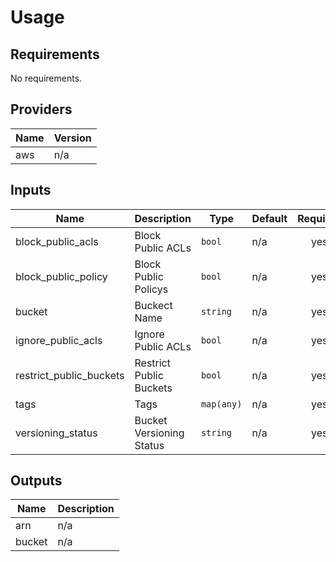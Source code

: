# Usage
<!--- BEGIN_TF_DOCS --->

## Requirements

No requirements.

## Providers

| Name | Version |
|------|---------|
| aws | n/a |

## Inputs

| Name | Description | Type | Default | Required |
|------|-------------|------|---------|:--------:|
| block\_public\_acls | Block Public ACLs | `bool` | n/a | yes |
| block\_public\_policy | Block Public Policys | `bool` | n/a | yes |
| bucket | Buckect Name | `string` | n/a | yes |
| ignore\_public\_acls | Ignore Public ACLs | `bool` | n/a | yes |
| restrict\_public\_buckets | Restrict Public Buckets | `bool` | n/a | yes |
| tags | Tags | `map(any)` | n/a | yes |
| versioning\_status | Bucket Versioning Status | `string` | n/a | yes |

## Outputs

| Name | Description |
|------|-------------|
| arn | n/a |
| bucket | n/a |

<!--- END_TF_DOCS --->
